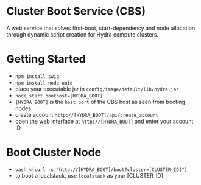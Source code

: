 Cluster Boot Service (CBS)
==========================

A web service that solves first-boot, start-dependency and node allocation through dynamic script
creation for Hydra compute clusters.

Getting Started
===============

 - ``npm install swig``
 - ``npm install node-uuid``
 - place your executable jar in ``config/image/default/lib/hydra.jar``
 - ``node start boothost=[HYDRA_BOOT]``
 - ``[HYDRA_BOOT]`` is the ``host:port`` of the CBS host as seen from booting nodes
 - create account  ``http://[HYDRA_BOOT]/api/create_account``
 - open the web interface at ``http://[HYDRA_BOOT]`` and enter your account ID

Boot Cluster Node
=================

 - ``bash <(curl -s "http://[HYDRA_BOOT]/boot?cluster=[CLUSTER_ID]")``
 - to boot a localstack, use ``localstack`` as your [CLUSTER_ID]

